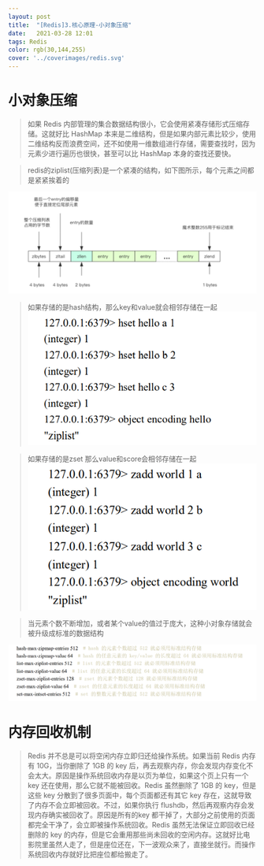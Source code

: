 ```yaml
---
layout: post
title:  "[Redis]3.核心原理-小对象压缩"
date:   2021-03-28 12:01
tags: Redis
color: rgb(30,144,255)
cover: '../coverimages/redis.svg'
---
```


# 小对象压缩

> 如果 Redis 内部管理的集合数据结构很小，它会使用紧凑存储形式压缩存储。这就好比 HashMap 本来是二维结构，但是如果内部元素比较少，使用二维结构反而浪费空间，还不如使用一维数组进行存储，需要查找时，因为元素少进行遍历也很快，甚至可以比 HashMap 本身的查找还要快。

> redis的ziplist(压缩列表)是一个紧凑的结构，如下图所示，每个元素之间都是紧紧挨着的

![enter description here](https://raw.githubusercontent.com/LazystudentCH/blogImage/master/小书匠/1616942499861.png)

> 如果存储的是hash结构，那么key和value就会相邻存储在一起
![enter description here](https://raw.githubusercontent.com/LazystudentCH/blogImage/master/小书匠/1616942511333.png)

> 如果存储的是zset 那么value和score会相邻存储在一起
![![enter description here](./images/1616940874869.png)](https://raw.githubusercontent.com/LazystudentCH/blogImage/master/小书匠/1616942518907.png)

> 当元素个数不断增加，或者某个value的值过于庞大，这种小对象存储就会被升级成标准的数据结构

![enter description here](https://raw.githubusercontent.com/LazystudentCH/blogImage/master/小书匠/1616942572975.png)

# 内存回收机制

> Redis 并不总是可以将空闲内存立即归还给操作系统。如果当前 Redis 内存有 10G，当你删除了 1GB 的 key 后，再去观察内存，你会发现内存变化不会太大。原因是操作系统回收内存是以页为单位，如果这个页上只有一个 key 还在使用，那么它就不能被回收。Redis 虽然删除了 1GB 的 key，但是这些 key 分散到了很多页面中，每个页面都还有其它 key 存在，这就导致了内存不会立即被回收。不过，如果你执行 flushdb，然后再观察内存会发现内存确实被回收了。原因是所有的key 都干掉了，大部分之前使用的页面都完全干净了，会立即被操作系统回收。Redis 虽然无法保证立即回收已经删除的 key 的内存，但是它会重用那些尚未回收的空闲内存。这就好比电影院里虽然人走了，但是座位还在，下一波观众来了，直接坐就行。而操作系统回收内存就好比把座位都给搬走了。
